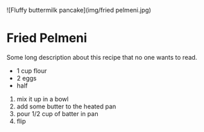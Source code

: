 ![Fluffy buttermilk pancake](img/fried pelmeni.jpg)


# Fried Pelmeni

Some long description about this recipe that no one wants to read.
- 1 cup flour
- 2 eggs
- half

1. mix it up in a bowl
2. add some butter to the heated pan
3. pour 1/2 cup of batter in pan
4. flip
